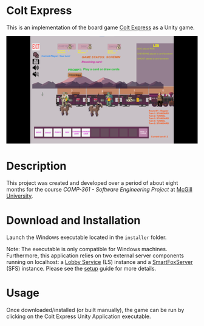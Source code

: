 # Colt Express
This is an implementation of the board game [Colt Express](https://www.ludonaute.fr/portfolio/colt-express/?lang=en) as a Unity game.

![Game image](images/gameplay.png)

# Description
This project was created and developed over a period of about eight months for the course *COMP-361 - Software Engineering Project* at [McGill University](https://www.mcgill.ca/).

# Download and Installation
Launch the Windows executable located in the `installer` folder.

Note: The executable is only compatible for Windows machines. Furthermore, this application relies on two external server components running on localhost: a [Lobby Service](https://github.com/kartoffelquadrat/LobbyService) (LS) instance and a [SmartFoxServer](https://www.smartfoxserver.com/) (SFS) instance. Please see the [setup](setup.md) guide for more details.

# Usage
Once downloaded/installed (or built manually), the game can be run by clicking on the Colt Express Unity Application executable.
